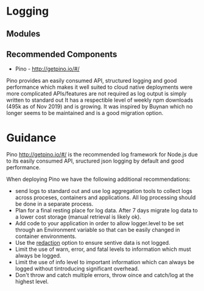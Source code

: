 # Logging

## Modules

## Recommended Components

* Pino - http://getpino.io/#/

Pino provides an easily consumed API, structured logging and good performance
which makes it well suited to cloud native deployments were more complicated
APIs/features are not required as log output is simply written to standard out
It has a respectible level of weekly npm downloads (495k as of Nov 2019)
and is growing. It was inspired by Buynan which no longer seems to be maintained
and is a good migration option.

# Guidance

Pino http://getpino.io/#/ is the recommended log framework for Node.js due
to its easily consumed API, sructured json logging  by default
and good performance.

When deploying Pino we have the following additional recommendations:

* send logs to standard out and use log aggregation tools to collect
  logs across proceses, containers and applications. All log processing
  should be done in a separate process.
* Plan for a final resting place for log data. After 7 days migrate
  log data to a lower cost storage (manual retrieval is likely ok).
* Add code to your application in order to allow logger.level
  to be set through an Environment variable so that can be easily
  changed in container environments.
* Use the [redaction](https://github.com/pinojs/pino/blob/HEAD/docs/redaction.md)
  option to ensure sentive data is not logged.
* Limit the use of warn, error, and fatal levels to information
  which must always be logged.
* Limit the use of info level to important information which can
  always be logged without tintroducing significant overhead.
* Don't throw and catch multiple errors, throw oince and catch/log at the
  highest level.

